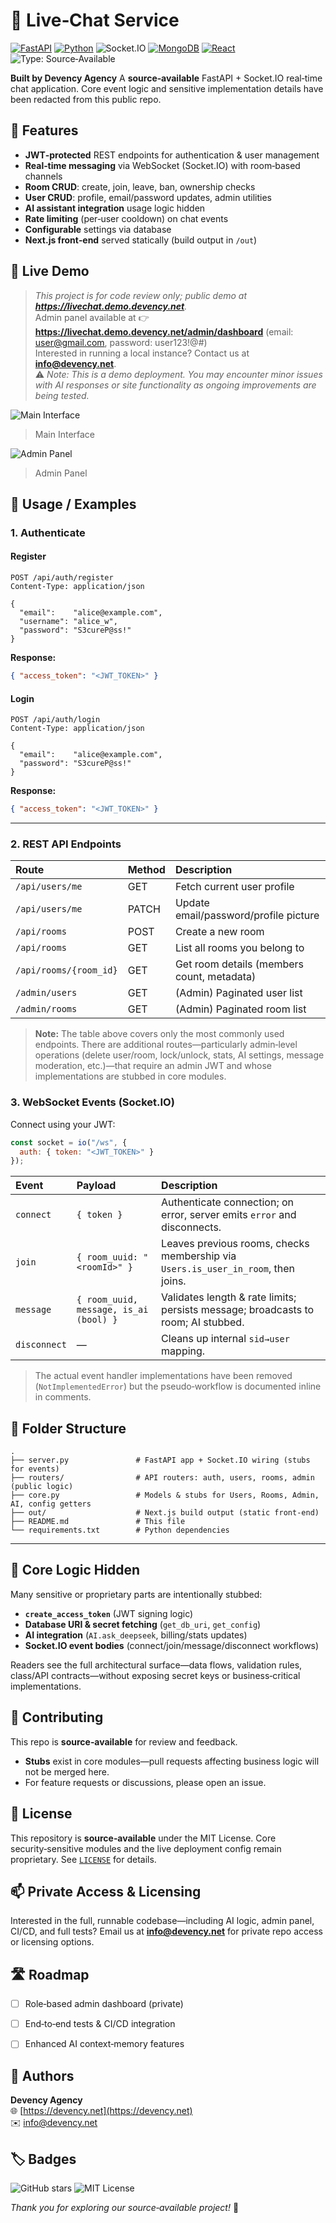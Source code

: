# 📁 Live‑Chat Service

[![FastAPI](https://img.shields.io/badge/FastAPI-009485.svg?logo=fastapi&logoColor=white)](#)
[![Python](https://img.shields.io/badge/Python-3776AB?logo=python&logoColor=fff)](#)
![Socket.IO](https://img.shields.io/badge/Socket.IO-4.x-010101?logo=socket.io)
[![MongoDB](https://img.shields.io/badge/MongoDB-%234ea94b.svg?logo=mongodb&logoColor=white)](#)
[![React](https://img.shields.io/badge/React-%2320232a.svg?logo=react&logoColor=%2361DAFB)](#)
![Type: Source‑Available](https://img.shields.io/badge/Type-Source%20Available-lightgrey)

**Built by Devency Agency**
A **source‑available** FastAPI + Socket.IO real‑time chat application. Core event logic and sensitive implementation details have been redacted from this public repo.


## 🔑 Features

* **JWT‑protected** REST endpoints for authentication & user management
* **Real‑time messaging** via WebSocket (Socket.IO) with room‑based channels
* **Room CRUD**: create, join, leave, ban, ownership checks
* **User CRUD**: profile, email/password updates, admin utilities
* **AI assistant integration** usage logic hidden
* **Rate limiting** (per‑user cooldown) on chat events
* **Configurable** settings via database
* **Next.js front‑end** served statically (build output in `/out`)


## 🚀 Live Demo

> *This project is for code review only; public demo at **https://livechat.demo.devency.net**.*  
>  Admin panel available at 👉 **https://livechat.demo.devency.net/admin/dashboard** (email: user@gmail.com, password: user123!@#)  
> Interested in running a local instance? Contact us at **info@devency.net**.  
> ⚠️ *Note: This is a demo deployment. You may encounter minor issues with AI responses or site functionality as ongoing improvements are being tested.*
 
![Main Interface](gifs/demo1.gif)
> Main Interface

![Admin Panel](gifs/demo2.gif)
> Admin Panel


## 📖 Usage / Examples

### 1. Authenticate

#### Register

```http
POST /api/auth/register
Content-Type: application/json

{
  "email":    "alice@example.com",
  "username": "alice_w",
  "password": "S3cureP@ss!"
}
```

**Response:**

```json
{ "access_token": "<JWT_TOKEN>" }
```

#### Login

```http
POST /api/auth/login
Content-Type: application/json

{
  "email":    "alice@example.com",
  "password": "S3cureP@ss!"
}
```

**Response:**

```json
{ "access_token": "<JWT_TOKEN>" }
```

---

### 2. REST API Endpoints

| Route                  | Method | Description                                |
| :--------------------- | :----- | :----------------------------------------- |
| `/api/users/me`        | GET    | Fetch current user profile                 |
| `/api/users/me`        | PATCH  | Update email/password/profile picture      |
| `/api/rooms`           | POST   | Create a new room                          |
| `/api/rooms`           | GET    | List all rooms you belong to               |
| `/api/rooms/{room_id}` | GET    | Get room details (members count, metadata) |
| `/admin/users`         | GET    | (Admin) Paginated user list                |
| `/admin/rooms`         | GET    | (Admin) Paginated room list                |

> **Note:** The table above covers only the most commonly used endpoints. There are additional routes—particularly admin‑level operations (delete user/room, lock/unlock, stats, AI settings, message moderation, etc.)—that require an admin JWT and whose implementations are stubbed in core modules.


### 3. WebSocket Events (Socket.IO)

Connect using your JWT:

```js
const socket = io("/ws", {
  auth: { token: "<JWT_TOKEN>" }
});
```

| Event        | Payload                                | Description                                                                       |
| :----------- | :------------------------------------- | :-------------------------------------------------------------------------------- |
| `connect`    | `{ token }`                            | Authenticate connection; on error, server emits `error` and disconnects.          |
| `join`       | `{ room_uuid: "<roomId>" }`            | Leaves previous rooms, checks membership via `Users.is_user_in_room`, then joins. |
| `message`    | `{ room_uuid, message, is_ai (bool) }` | Validates length & rate limits; persists message; broadcasts to room; AI stubbed. |
| `disconnect` | —                                      | Cleans up internal `sid→user` mapping.                                            |

> The actual event handler implementations have been removed (`NotImplementedError`) but the pseudo‑workflow is documented inline in comments.


## 📂 Folder Structure

```text
.
├── server.py               # FastAPI app + Socket.IO wiring (stubs for events)
├── routers/                # API routers: auth, users, rooms, admin (public logic)
├── core.py                 # Models & stubs for Users, Rooms, Admin, AI, config getters
├── out/                    # Next.js build output (static front‑end)
├── README.md               # This file
└── requirements.txt        # Python dependencies
```

---

## 📜 Core Logic Hidden

Many sensitive or proprietary parts are intentionally stubbed:

* **`create_access_token`** (JWT signing logic)
* **Database URI & secret fetching** (`get_db_uri`, `get_config`)
* **AI integration** (`AI.ask_deepseek`, billing/stats updates)
* **Socket.IO event bodies** (connect/join/message/disconnect workflows)

Readers see the full architectural surface—data flows, validation rules, class/API contracts—without exposing secret keys or business‑critical implementations.


## 🤝 Contributing

This repo is **source‑available** for review and feedback.

* **Stubs** exist in core modules—pull requests affecting business logic will not be merged here.
* For feature requests or discussions, please open an issue.


## 📜 License

This repository is **source‑available** under the MIT License.
Core security‑sensitive modules and the live deployment config remain proprietary. See [`LICENSE`](./LICENSE) for details.


## 📫 Private Access & Licensing

Interested in the full, runnable codebase—including AI logic, admin panel, CI/CD, and full tests?
Email us at **[info@devency.net](mailto:info@devency.net)** for private repo access or licensing options.


## 🛣️ Roadmap

* [ ] Role‑based admin dashboard (private)
* [ ] End‑to‑end tests & CI/CD integration
* [ ] Enhanced AI context‑memory features


## 👤 Authors

**Devency Agency**  
🌐 [https://devency.net](https://devency.net)  
✉️ [info@devency.net](mailto:info@devency.net)  

## 🏷️ Badges

![GitHub stars](https://img.shields.io/github/stars/devency-agency/live-chat)
![MIT License](https://img.shields.io/badge/license-MIT-blue)

*Thank you for exploring our source‑available project!* 🚀
